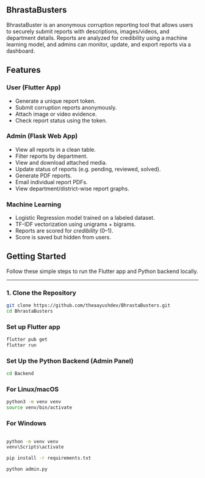 ## BhrastaBusters
BhrastaBuster is an anonymous corruption reporting tool that allows users to securely submit reports with descriptions, images/videos, and department details. Reports are analyzed for credibility using a machine learning model, and admins can monitor, update, and export reports via a dashboard.



## Features

### User (Flutter App)
- Generate a unique report token.
- Submit corruption reports anonymously.
- Attach image or video evidence.
- Check report status using the token.

### Admin (Flask Web App)
- View all reports in a clean table.
- Filter reports by department.
- View and download attached media.
- Update status of reports (e.g. pending, reviewed, solved).
- Generate PDF reports.
- Email individual report PDFs.
- View department/district-wise report graphs.

### Machine Learning
- Logistic Regression model trained on a labeled dataset.
- TF-IDF vectorization using unigrams + bigrams.
- Reports are scored for *credibility* (0–1).
- Score is saved but hidden from users.

## Getting Started

Follow these simple steps to run the Flutter app and Python backend locally.

---

### 1. Clone the Repository

```bash
git clone https://github.com/theaayushdev/BhrastaBusters.git
cd BhrastaBusters
```
###  Set up Flutter app
```bash
flutter pub get
flutter run
```
### Set Up the Python Backend (Admin Panel)
```bash
cd Backend
```
### For Linux/macOS
```bash
python3 -m venv venv
source venv/bin/activate
```
### For Windows
```bash

python -m venv venv
venv\Scripts\activate
```

```bash
pip install -r requirements.txt
```

```bash
python admin.py
```
